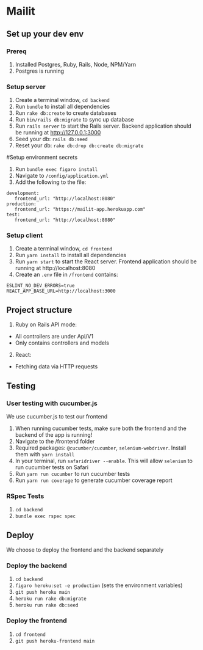 # Mailit

## Set up your dev env
### Prereq
1. Installed Postgres, Ruby, Rails, Node, NPM/Yarn
2. Postgres is running
   
### Setup server
1. Create a terminal window, `cd backend`
2. Run `bundle` to install all dependencies
3. Run `rake db:create` to create databases
4. Run `bin/rails db:migrate` to sync up database
5. Run `rails server` to start the Rails server. Backend application should be running at http://127.0.0.1:3000
6. Seed your db: `rails db:seed`
7. Reset your db: `rake db:drop db:create db:migrate`

#Setup environment secrets
1. Run `bundle exec figaro install`
2. Navigate to `/config/application.yml`
3. Add the following to the file:
```
development:
   frontend_url: "http://localhost:8080"
production:
   frontend_url: "https://mailit-app.herokuapp.com"
test:
   frontend_url: "http://localhost:8080"
```

### Setup client
1. Create a terminal window, `cd frontend`
2. Run `yarn install` to install all dependencies
3. Run `yarn start` to start the React server. Frontend application should be running at http://localhost:8080
4. Create an `.env` file in `/frontend` contains:
```
ESLINT_NO_DEV_ERRORS=true
REACT_APP_BASE_URL=http://localhost:3000
```

## Project structure
1. Ruby on Rails API mode:
- All controllers are under Api/V1
- Only contains controllers and models

2. React:
- Fetching data via HTTP requests

## Testing
### User testing with cucumber.js
We use cucumber.js to test our frontend
1. When running cucumber tests, make sure both the frontend and the backend of the app is running!
2. Navigate to the /frontend folder
3. Required packages: `@cucumber/cucumber`, `selenium-webdriver`. Install them with `yarn install`
4. In your terminal, run `safaridriver --enable`. This will allow `selenium` to run cucumber tests on Safari
5. Run `yarn run cucumber` to run cucumber tests
6. Run `yarn run coverage` to generate cucumber coverage report

### RSpec Tests
1. `cd backend`
2. `bundle exec rspec spec`

## Deploy
We choose to deploy the frontend and the backend separately
### Deploy the backend
1. `cd backend`
2. `figaro heroku:set -e production` (sets the environment variables)
3. `git push heroku main`
4. `heroku run rake db:migrate`
5. `heroku run rake db:seed`

### Deploy the frontend
1. `cd frontend`
2. `git push heroku-frontend main`
